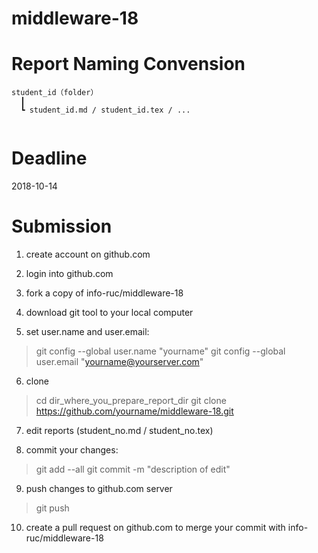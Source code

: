 # middleware-18

# Report Naming Convension
```
student_id（folder）  
  ┃
  ┗ student_id.md / student_id.tex / ...  
  
```
# Deadline

2018-10-14

# Submission

1. create account on github.com

2. login into github.com

3. fork a copy of info-ruc/middleware-18

4. download git tool to your local computer

5. set user.name and user.email:
 >git config --global user.name "yourname"   git config --global user.email "yourname@yourserver.com"

6. clone
 >cd dir_where_you_prepare_report_dir   git clone https://github.com/yourname/middleware-18.git

7. edit reports (student_no.md / student_no.tex)

8. commit your changes:
 >git add --all git commit -m "description of edit"

9. push changes to github.com server
 >git push

10. create a pull request on github.com to merge your commit with info-ruc/middleware-18



